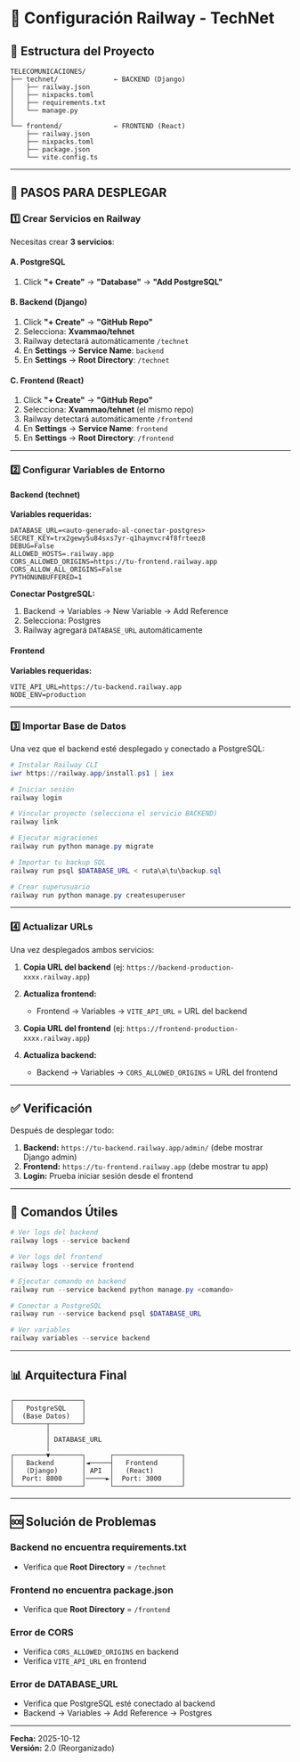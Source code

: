 # 🚂 Configuración Railway - TechNet

## 📁 Estructura del Proyecto

```
TELECOMUNICACIONES/
├── technet/              ← BACKEND (Django)
│   ├── railway.json
│   ├── nixpacks.toml
│   ├── requirements.txt
│   └── manage.py
│
└── frontend/             ← FRONTEND (React)
    ├── railway.json
    ├── nixpacks.toml
    ├── package.json
    └── vite.config.ts
```

---

## 🎯 PASOS PARA DESPLEGAR

### 1️⃣ Crear Servicios en Railway

Necesitas crear **3 servicios**:

#### A. PostgreSQL
1. Click **"+ Create"** → **"Database"** → **"Add PostgreSQL"**

#### B. Backend (Django)
1. Click **"+ Create"** → **"GitHub Repo"**
2. Selecciona: **Xvammao/tehnet**
3. Railway detectará automáticamente `/technet`
4. En **Settings** → **Service Name**: `backend`
5. En **Settings** → **Root Directory**: `/technet`

#### C. Frontend (React)
1. Click **"+ Create"** → **"GitHub Repo"**
2. Selecciona: **Xvammao/tehnet** (el mismo repo)
3. Railway detectará automáticamente `/frontend`
4. En **Settings** → **Service Name**: `frontend`
5. En **Settings** → **Root Directory**: `/frontend`

---

### 2️⃣ Configurar Variables de Entorno

#### Backend (technet)

**Variables requeridas:**
```env
DATABASE_URL=<auto-generado-al-conectar-postgres>
SECRET_KEY=trx2gewy5u84sxs7yr-q1haymvcr4f8frteez8
DEBUG=False
ALLOWED_HOSTS=.railway.app
CORS_ALLOWED_ORIGINS=https://tu-frontend.railway.app
CORS_ALLOW_ALL_ORIGINS=False
PYTHONUNBUFFERED=1
```

**Conectar PostgreSQL:**
1. Backend → Variables → New Variable → Add Reference
2. Selecciona: Postgres
3. Railway agregará `DATABASE_URL` automáticamente

#### Frontend

**Variables requeridas:**
```env
VITE_API_URL=https://tu-backend.railway.app
NODE_ENV=production
```

---

### 3️⃣ Importar Base de Datos

Una vez que el backend esté desplegado y conectado a PostgreSQL:

```powershell
# Instalar Railway CLI
iwr https://railway.app/install.ps1 | iex

# Iniciar sesión
railway login

# Vincular proyecto (selecciona el servicio BACKEND)
railway link

# Ejecutar migraciones
railway run python manage.py migrate

# Importar tu backup SQL
railway run psql $DATABASE_URL < ruta\a\tu\backup.sql

# Crear superusuario
railway run python manage.py createsuperuser
```

---

### 4️⃣ Actualizar URLs

Una vez desplegados ambos servicios:

1. **Copia URL del backend** (ej: `https://backend-production-xxxx.railway.app`)
2. **Actualiza frontend:**
   - Frontend → Variables → `VITE_API_URL` = URL del backend

3. **Copia URL del frontend** (ej: `https://frontend-production-xxxx.railway.app`)
4. **Actualiza backend:**
   - Backend → Variables → `CORS_ALLOWED_ORIGINS` = URL del frontend

---

## ✅ Verificación

Después de desplegar todo:

1. **Backend:** `https://tu-backend.railway.app/admin/` (debe mostrar Django admin)
2. **Frontend:** `https://tu-frontend.railway.app` (debe mostrar tu app)
3. **Login:** Prueba iniciar sesión desde el frontend

---

## 🔧 Comandos Útiles

```powershell
# Ver logs del backend
railway logs --service backend

# Ver logs del frontend
railway logs --service frontend

# Ejecutar comando en backend
railway run --service backend python manage.py <comando>

# Conectar a PostgreSQL
railway run --service backend psql $DATABASE_URL

# Ver variables
railway variables --service backend
```

---

## 📊 Arquitectura Final

```
┌─────────────────┐
│   PostgreSQL    │
│  (Base Datos)   │
└────────┬────────┘
         │
         │ DATABASE_URL
         │
┌────────▼────────┐      ┌─────────────────┐
│   Backend       │◄─────┤   Frontend      │
│   (Django)      │ API  │   (React)       │
│  Port: 8000     │─────►│  Port: 3000     │
└─────────────────┘      └─────────────────┘
```

---

## 🆘 Solución de Problemas

### Backend no encuentra requirements.txt
- Verifica que **Root Directory** = `/technet`

### Frontend no encuentra package.json
- Verifica que **Root Directory** = `/frontend`

### Error de CORS
- Verifica `CORS_ALLOWED_ORIGINS` en backend
- Verifica `VITE_API_URL` en frontend

### Error de DATABASE_URL
- Verifica que PostgreSQL esté conectado al backend
- Backend → Variables → Add Reference → Postgres

---

**Fecha:** 2025-10-12  
**Versión:** 2.0 (Reorganizado)
